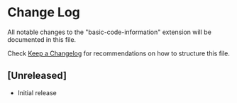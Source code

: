 # Change Log

All notable changes to the "basic-code-information" extension will be documented in this file.

Check [Keep a Changelog](http://keepachangelog.com/) for recommendations on how to structure this file.

## [Unreleased]

- Initial release